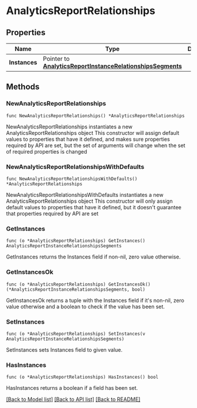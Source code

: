 # AnalyticsReportRelationships

## Properties

Name | Type | Description | Notes
------------ | ------------- | ------------- | -------------
**Instances** | Pointer to [**AnalyticsReportInstanceRelationshipsSegments**](AnalyticsReportInstanceRelationshipsSegments.md) |  | [optional] 

## Methods

### NewAnalyticsReportRelationships

`func NewAnalyticsReportRelationships() *AnalyticsReportRelationships`

NewAnalyticsReportRelationships instantiates a new AnalyticsReportRelationships object
This constructor will assign default values to properties that have it defined,
and makes sure properties required by API are set, but the set of arguments
will change when the set of required properties is changed

### NewAnalyticsReportRelationshipsWithDefaults

`func NewAnalyticsReportRelationshipsWithDefaults() *AnalyticsReportRelationships`

NewAnalyticsReportRelationshipsWithDefaults instantiates a new AnalyticsReportRelationships object
This constructor will only assign default values to properties that have it defined,
but it doesn't guarantee that properties required by API are set

### GetInstances

`func (o *AnalyticsReportRelationships) GetInstances() AnalyticsReportInstanceRelationshipsSegments`

GetInstances returns the Instances field if non-nil, zero value otherwise.

### GetInstancesOk

`func (o *AnalyticsReportRelationships) GetInstancesOk() (*AnalyticsReportInstanceRelationshipsSegments, bool)`

GetInstancesOk returns a tuple with the Instances field if it's non-nil, zero value otherwise
and a boolean to check if the value has been set.

### SetInstances

`func (o *AnalyticsReportRelationships) SetInstances(v AnalyticsReportInstanceRelationshipsSegments)`

SetInstances sets Instances field to given value.

### HasInstances

`func (o *AnalyticsReportRelationships) HasInstances() bool`

HasInstances returns a boolean if a field has been set.


[[Back to Model list]](../README.md#documentation-for-models) [[Back to API list]](../README.md#documentation-for-api-endpoints) [[Back to README]](../README.md)


